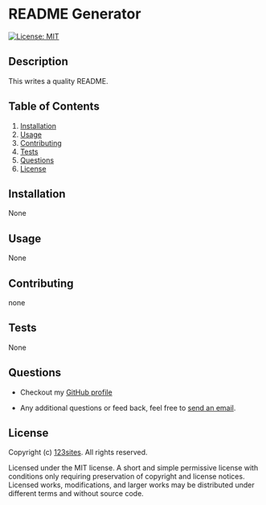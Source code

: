 
# README Generator

[![License: MIT](https://img.shields.io/badge/License-MIT-yellow.svg)](https://opensource.org/licenses/MIT)

## Description

This writes a quality README.

## Table of Contents

1. [Installation](#installation)
2. [Usage](#usage)
3. [Contributing](#contributing)
4. [Tests](#tests)
5. [Questions](#questions)
6. [License](#license)

## Installation

None

## Usage

None

## Contributing

none

## Tests

None

## Questions

* Checkout my [GitHub profile](https://github.com/123sites)
  
* Any additional questions or feed back, feel free to [send an email](mailto:cfreitas12345@gmail.com). 

## License

Copyright (c) [123sites](https://github.com/123sites). All rights reserved.

Licensed under the MIT license.
  A short and simple permissive license with conditions only requiring 
      preservation of copyright and license notices. Licensed works, 
      modifications, and larger works may be distributed under different 
      terms and without source code.
